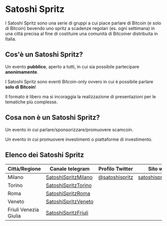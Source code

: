 # Satoshi Spritz
I Satoshi Spritz sono una serie di gruppi a cui piace parlare di Bitcoin (e solo di Bitcoin) bevendo uno spritz a scadenze regolari (es. ogni settimana) in una città precisa al fine di costituire una comunità di Bitcoiner distribuita in Italia.

## Cos'è un Satoshi Spritz?
Un evento __pubblico__, aperto a tutti, in cui sia possibile partecipare __anonimamente__.

I Satoshi Spritz sono eventi Bitcoin-only ovvero in cui è possibile parlare __solo di Bitcoin__!

Il formato è libero ma si incoraggia la realizzazione di presentazioni per le tematiche più complesse.

## Cosa non è un Satoshi Spritz?
Un evento in cui parlare/sponsorizzare/promuovere scamcoin.

Un evento in cui promuovere investimenti o piattaforme di investimento.

## Elenco dei Satoshi Spritz

|Città/Regione        |Canale telegram                 |Profilo Twitter                                    |Sito web                 |
|---------------------|--------------------------------|---------------------------------------------------|-------------------------|
|Milano               |[SatoshiSpritzMilano](https://t.me/SatoshiSpritzMilano)|[@satoshispritz](https://twitter.com/satoshispritz)|[satoshispritz.com](https://satoshispritz.com)|
|Torino               |[SatoshiSpritzTorino](https://t.me/SatoshiSpritzTorino)|||
|Roma                 |[SatoshiSpritzRoma](https://t.me/SatoshiSpritzRoma)    |||
|Veneto               |[SatoshiSpritzVeneto](https://t.me/SatoshiSpritzVeneto)|||
|Friuli Venezia Giulia|[SatoshiSpritzFriuli](https://t.me/SatoshiSpritzFriuli)|||
